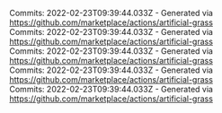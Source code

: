 Commits: 2022-02-23T09:39:44.033Z - Generated via https://github.com/marketplace/actions/artificial-grass
<br>
Commits: 2022-02-23T09:39:44.033Z - Generated via https://github.com/marketplace/actions/artificial-grass
<br>
Commits: 2022-02-23T09:39:44.033Z - Generated via https://github.com/marketplace/actions/artificial-grass
<br>
Commits: 2022-02-23T09:39:44.033Z - Generated via https://github.com/marketplace/actions/artificial-grass
<br>
Commits: 2022-02-23T09:39:44.033Z - Generated via https://github.com/marketplace/actions/artificial-grass
<br>
